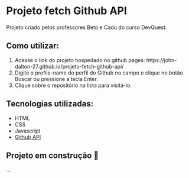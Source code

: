 <h1>Projeto fetch Github API</h1>
<p>Projeto criado pelos professores Beto e Cadu do curso DevQuest.</p>

<h2>Como utilizar:</h2>

<ol>
    <li>Acesse o link do projeto hospedado no github pages: https://john-dalton-27.github.io/projeto-fetch-github-api/</li>
    <li>Digite o profile-name do perfil do Github no campo e clique no botão Buscar ou pressione a tecla Enter.</li>
    <li>Clique sobre o repositório na lista para visitá-lo.</li>
</ol>

<h2>Tecnologias utilizadas:</h2>

<ul>
    <li>HTML</li>
    <li>CSS</li>
    <li>Javascript</li>
    <li><a href="https://docs.github.com/en/rest/guides/getting-started-with-the-rest-api?apiVersion=2022-11-28" target="_blank">Github API</a></li>
</ul>

<h2>Projeto em construção 🚧</h2>
...